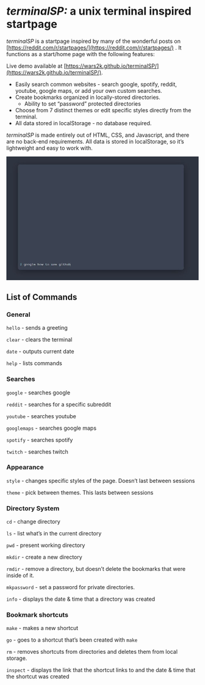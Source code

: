 # _terminalSP:_ a unix terminal inspired startpage

_terminalSP_ is a startpage inspired by many of the wonderful posts on [](https://reddit.com/r/startpages/)[https://reddit.com/r/startpages/](https://reddit.com/r/startpages/) . It functions as a start/home page with the following features:

Live demo available at [https://wars2k.github.io/terminalSP/](https://wars2k.github.io/terminalSP/).

*  Easily search common websites - search google, spotify, reddit, youtube, google maps, or add your own custom searches.
*  Create bookmarks organized in locally-stored directories.
    *   Ability to set “password” protected directories
*    Choose from 7 distinct themes or edit specific styles directly from the terminal.
*   All data stored in localStorage - no database required.

_terminalSP_ is made entirely out of HTML, CSS, and Javascript, and there are no back-end requirements. All data is stored in localStorage, so it’s lightweight and easy to work with.

![Contribution guidelines for this project](examples/googleExample.JPG)

## List of Commands

### General

`hello` - sends a greeting

`clear` - clears the terminal

`date` - outputs current date

`help` - lists commands

### Searches

`google` - searches google

`reddit` - searches for a specific subreddit

`youtube` - searches youtube

`googlemaps` - searches google maps

`spotify` - searches spotify

`twitch` - searches twitch

### Appearance

`style` - changes specific styles of the page. Doesn’t last between sessions

`theme` - pick between themes. This lasts between sessions

### Directory System

`cd` - change directory

`ls` - list what’s in the current directory

`pwd` - present working directory

`mkdir` - create a new directory

`rmdir` - remove a directory, but doesn’t delete the bookmarks that were inside of it.

`mkpassword` - set a password for private directories.

`info` - displays the date & time that a directory was created

### Bookmark shortcuts

`make` - makes a new shortcut

`go` - goes to a shortcut that’s been created with `make`

`rm` - removes shortcuts from directories and deletes them from local storage.

`inspect` - displays the link that the shortcut links to and the date & time that the shortcut was created
